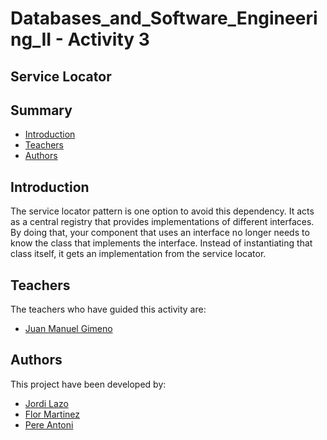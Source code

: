 # Databases_and_Software_Engineering_II - Activity 3
## Service Locator
 
## Summary
  - [Introduction](#introduction)
  - [Teachers](#teachers)
  - [Authors](#authors)

## Introduction
The service locator pattern is one option to avoid this dependency. It acts as a central registry that provides implementations of different interfaces. By doing that, your component that uses an interface no longer needs to know the class that implements the interface. Instead of instantiating that class itself, it gets an implementation from the service locator.

## Teachers
The teachers who have guided this activity are:
- [Juan Manuel Gimeno](https://github.com/jmgimeno)

## Authors
This project have been developed by:
- [Jordi Lazo](https://github.com/JordiLazo)
- [Flor Martinez](https://github.com/flormartinezm)
- [Pere Antoni](https://github.com/sys-walker)
